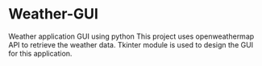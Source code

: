 # Weather-GUI
Weather application GUI using python
This project uses openweathermap API to retrieve the weather data. 
Tkinter module is used to design the GUI for this application.
